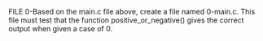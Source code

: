 FILE 0-Based on the main.c file above, create a file named 0-main.c. This file must test that the function positive_or_negative() gives the correct output when given a case of 0.
